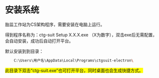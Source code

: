 # 安装系统

胎监工作站为CS架构程序，需要安装在电脑上运行。

得到程序名称为：ctg-suit Setup X.X.X.exe （X为数字），双击exe后无需配置，会自动安装，成功后自动打开平台。

默认安装到到目录：

```bash
    C:\Users\用户名\AppData\Local\Programs\ctgsuit-electron\
```

<span style="background: yellow;">此目录下双击“ctg-suit.exe”也可打开平台，同时桌面也会生成快捷方式。</span>

